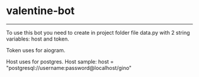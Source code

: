 # valentine-bot
 ----
To use this bot you need to create in project folder file data.py with 2 string variables: host and token.

Token uses for aiogram.

Host uses for postgres. Host sample: host = "postgresql://username:password@localhost/gino"